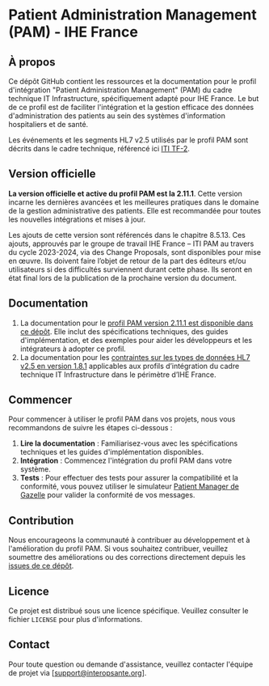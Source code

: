 # Patient Administration Management (PAM) - IHE France

## À propos

Ce dépôt GitHub contient les ressources et la documentation pour le profil d'intégration "Patient Administration Management" (PAM) du cadre technique IT Infrastructure, spécifiquement adapté pour IHE France. Le but de ce profil est de faciliter l'intégration et la gestion efficace des données d'administration des patients au sein des systèmes d'information hospitaliers et de santé.

Les événements et les segments HL7 v2.5 utilisés par le profil PAM sont décrits dans le cadre technique, référencé ici [ITI TF-2](https://profiles.ihe.net/ITI/TF/Volume2/index.html).

## Version officielle

**La version officielle et active du profil PAM est la 2.11.1**. Cette version incarne les dernières avancées et les meilleures pratiques dans le domaine de la gestion administrative des patients. Elle est recommandée pour toutes les nouvelles intégrations et mises à jour.

Les ajouts de cette version sont référencés dans le chapitre 8.5.13. Ces ajouts, approuvés par le groupe de travail IHE France – ITI PAM au travers du cycle 2023-2024, via des Change Proposals, sont disponibles pour mise en œuvre. Ils doivent faire l’objet de retour de la part des éditeurs et/ou utilisateurs si des difficultés surviennent durant cette phase. Ils seront en état final lors de la publication de la prochaine version du document.

## Documentation

1. La documentation pour le [profil PAM version 2.11.1 est disponible dans ce dépôt](https://github.com/Interop-Sante/ihe.iti.pam.fr/blob/main/Publication/Publication-IHE_FRANCE_PAM_National_Extension_v2.11.1.pdf). Elle inclut des spécifications techniques, des guides d'implémentation, et des exemples pour aider les développeurs et les intégrateurs à adopter ce profil. 
2. La documentation pour les [contraintes sur les types de données HL7 v2.5 en version 1.8.1](https://github.com/Interop-Sante/ihe.iti.pam.fr/blob/main/Publication/IHE_France_Constraints_on_HL7_data_types_for_ITI_V1.8.1.pdf) applicables aux profils d’intégration du cadre technique IT Infrastructure dans le périmètre d’IHE France.

## Commencer

Pour commencer à utiliser le profil PAM dans vos projets, nous vous recommandons de suivre les étapes ci-dessous :

1. **Lire la documentation** : Familiarisez-vous avec les spécifications techniques et les guides d'implémentation disponibles.
2. **Intégration** : Commencez l'intégration du profil PAM dans votre système.
3. **Tests** : Pour effectuer des tests pour assurer la compatibilité et la conformité, vous pouvez utiliser le simulateur [Patient Manager de Gazelle](https://interop.esante.gouv.fr/PatientManager/home.seam) pour valider la conformité de vos messages. 

## Contribution

Nous encourageons la communauté à contribuer au développement et à l'amélioration du profil PAM. Si vous souhaitez contribuer, veuillez soumettre des améliorations ou des corrections directement depuis les [issues de ce dépôt](https://github.com/Interop-Sante/ihe.iti.pam.fr/issues).

## Licence

Ce projet est distribué sous une licence spécifique. Veuillez consulter le fichier `LICENSE` pour plus d'informations.

## Contact

Pour toute question ou demande d'assistance, veuillez contacter l'équipe de projet via [support@interopsante.org].
